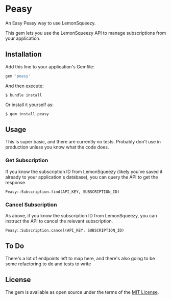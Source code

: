 # Peasy

An Easy Peasy way to use LemonSqueezy.

This gem lets you use the LemonSqueezy API to manage subscriptions from your application.

## Installation

Add this line to your application's Gemfile:

```ruby
gem 'peasy'
```

And then execute:

    $ bundle install

Or install it yourself as:

    $ gem install peasy

## Usage

This is super basic, and there are currently no tests. Probably don't use in production unless you know what the code does.

### Get Subscription

If you know the subscription ID from LemonSqueezy (likely you've saved it already to your application's database), you can query the API to get the response.

```
Peasy::Subscription.find(API_KEY, SUBSCRIPTION_ID)
```

### Cancel Subscription

As above, if you know the subscription ID from LemonSqueezy, you can instruct the API to cancel the relevant subscription.

```
Peasy::Subscription.cancel(API_KEY, SUBSCRIPTION_ID)
```

## To Do

There's a lot of endpoints left to map here, and there's also going to be some refactoring to do and tests to write

## License

The gem is available as open source under the terms of the [MIT License](https://opensource.org/licenses/MIT).
